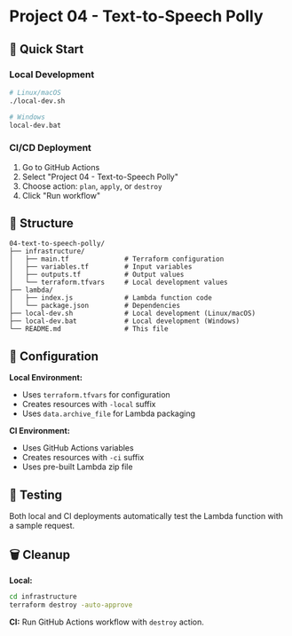# Project 04 - Text-to-Speech Polly

## 🚀 Quick Start

### Local Development
```bash
# Linux/macOS
./local-dev.sh

# Windows
local-dev.bat
```

### CI/CD Deployment
1. Go to GitHub Actions
2. Select "Project 04 - Text-to-Speech Polly"
3. Choose action: `plan`, `apply`, or `destroy`
4. Click "Run workflow"

## 📁 Structure
```
04-text-to-speech-polly/
├── infrastructure/
│   ├── main.tf              # Terraform configuration
│   ├── variables.tf         # Input variables
│   ├── outputs.tf           # Output values
│   └── terraform.tfvars     # Local development values
├── lambda/
│   ├── index.js             # Lambda function code
│   └── package.json         # Dependencies
├── local-dev.sh             # Local development (Linux/macOS)
├── local-dev.bat            # Local development (Windows)
└── README.md                # This file
```

## 🔧 Configuration

**Local Environment:**
- Uses `terraform.tfvars` for configuration
- Creates resources with `-local` suffix
- Uses `data.archive_file` for Lambda packaging

**CI Environment:**
- Uses GitHub Actions variables
- Creates resources with `-ci` suffix
- Uses pre-built Lambda zip file

## 🧪 Testing

Both local and CI deployments automatically test the Lambda function with a sample request.

## 🗑️ Cleanup

**Local:**
```bash
cd infrastructure
terraform destroy -auto-approve
```

**CI:**
Run GitHub Actions workflow with `destroy` action.